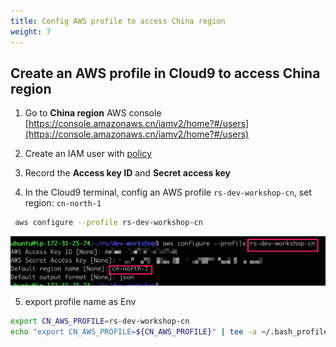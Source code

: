 ```yaml
---
title: Config AWS profile to access China region
weight: 7
---
```

## Create an AWS profile in Cloud9 to access China region

1. Go to **China region** AWS console [https://console.amazonaws.cn/iamv2/home?#/users](https://console.amazonaws.cn/iamv2/home?#/users)

2. Create an IAM user with [policy](https://github.com/gcr-solutions/recommender-system-dev-workshop-code/blob/main/scripts/role/gcr-rs-role.json) 

3. Record the **Access key ID** and **Secret access key**

4. In the Cloud9 terminal, config an AWS profile `rs-dev-workshop-cn`, set region: `cn-north-1`
```sh 
 aws configure --profile rs-dev-workshop-cn
```
![cn aws profile ](/images/cn-aws-profile.png)

5. export profile name as Env 
```sh
export CN_AWS_PROFILE=rs-dev-workshop-cn
echo "export CN_AWS_PROFILE=${CN_AWS_PROFILE}" | tee -a ~/.bash_profile
```

